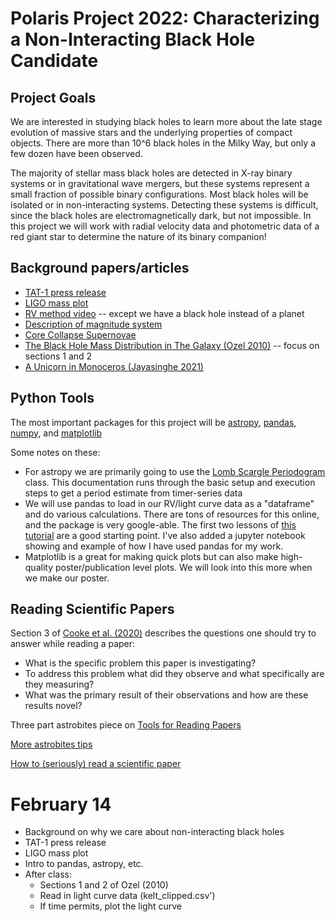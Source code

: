 # Polaris Project 2022: Characterizing a Non-Interacting Black Hole Candidate

## Project Goals

We are interested in studying black holes to learn more about the late stage evolution of massive stars and the underlying properties of compact objects. There are more than 10^6 black holes in the Milky Way, but only a few dozen have been observed. 

The majority of stellar mass black holes are detected in X-ray binary systems or in gravitational wave mergers, but these systems represent a small fraction of possible binary configurations. Most black holes will be isolated or in non-interacting systems. Detecting these systems is difficult, since the black holes are electromagnetically dark, but not impossible. In this project we will work with radial velocity data and photometric data of a red giant star to determine the nature of its binary companion!

## Background papers/articles

* [TAT-1 press release](https://news.osu.edu/scientists-may-just-have-discovered-a-new-class-of-black-holes/)
* [LIGO mass plot](https://media.ligo.northwestern.edu/gallery/mass-plot)
* [RV method video](https://www.youtube.com/watch?v=sJ45Gb99KII) -- except we have a black hole instead of a planet
* [Description of magnitude system](http://www.astronomynotes.com/starprop/s4.htm)
* [Core Collapse Supernovae](https://astronomy.swin.edu.au/cosmos/c/core-collapse)
* [The Black Hole Mass Distribution in The Galaxy (Ozel 2010)](https://ui.adsabs.harvard.edu/abs/2010ApJ...725.1918O/abstract) -- focus on sections 1 and 2
* [A Unicorn in Monoceros (Jayasinghe 2021)](https://ui.adsabs.harvard.edu/abs/2021MNRAS.504.2577J/abstract)

## Python Tools

The most important packages for this project will be [astropy](https://www.astropy.org/), [pandas](https://pandas.pydata.org/docs/), [numpy](https://pandas.pydata.org/docs/), and [matplotlib](https://matplotlib.org/stable/api/index)

Some notes on these:
* For astropy we are primarily going to use the [Lomb Scargle Periodogram](https://docs.astropy.org/en/stable/timeseries/lombscargle.html) class. This documentation runs through the basic setup and execution steps to get a period estimate from timer-series data
* We will use pandas to load in our RV/light curve data as a "dataframe" and do various calculations. There are tons of resources for this online, and the package is very google-able. The first two lessons of [this tutorial](https://bitbucket.org/hrojas/learn-pandas/src/master/) are a good starting point. I've also added a jupyter notebook showing and example of how I have used pandas for my work. 
* Matplotlib is a great for making quick plots but can also make high-quality poster/publication level plots. We will look into this more when we make our poster. 

## Reading Scientific Papers

Section 3 of [Cooke et al. (2020)](https://arxiv.org/abs/2006.12566) describes the questions one should try to answer while reading a paper:
* What is the specific problem this paper is investigating?
* To address this problem what did they observe and what specifically are they measuring?
* What was the primary result of their observations and how are these results novel?

Three part astrobites piece on [Tools for Reading Papers](https://astrobites.org/2017/12/19/tools-for-reading-papers-part-1/)

[More astrobites tips](https://astrobites.org/2011/04/19/journal-articles-in-astronomy/)

[How to (seriously) read a scientific paper](https://www.science.org/content/article/how-seriously-read-scientific-paper)

# February 14
* Background on why we care about non-interacting black holes
* TAT-1 press release
* LIGO mass plot
* Intro to pandas, astropy, etc.
* After class:
  * Sections 1 and 2 of Ozel (2010)
  * Read in light curve data (kelt_clipped.csv')
  * If time permits, plot the light curve

